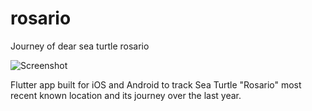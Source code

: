 # rosario

Journey of dear sea turtle rosario

![Screenshot](Main.png)


Flutter app built for iOS and Android to track Sea Turtle "Rosario" most recent known location and  its journey over the last year.
